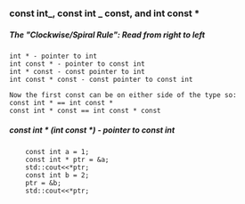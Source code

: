 ### const int_, const int _ const, and int const \*

##### The "Clockwise/Spiral Rule": Read from right to left

```
int * - pointer to int
int const * - pointer to const int
int * const - const pointer to int
int const * const - const pointer to const int

Now the first const can be on either side of the type so:
const int * == int const *
const int * const == int const * const
```

##### const int * (int const *) - pointer to const int

```
    const int a = 1;
    const int * ptr = &a;
    std::cout<<*ptr;
    const int b = 2;
    ptr = &b;
    std::cout<<*ptr;
```


